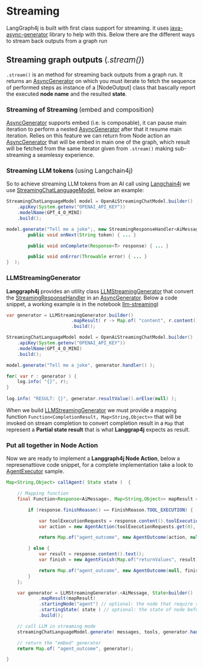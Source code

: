 # Streaming

LangGraph4j is built with first class support for streaming. it uses [java-async-generator] library to help with this. Below there are the different ways to stream back outputs from a graph run

## Streaming graph outputs <span style="font-weight: normal; font-style: normal;">(_.stream()_)</span>

`.stream()` is an method for streaming back outputs from a graph run. It returns an [AsyncGenerator] on which you must iterate to fetch  the sequence of performed steps as instance of a [NodeOutput] class that bascally report the executed **node name** and the resulted **state**.

### Streaming of Streaming <span style="font-weight: normal; font-style: normal;">(embed and composition)</span>

[AsyncGenerator] supports embed (i.e. is composable), it can pause main iteration to perform a nested [AsyncGenerator] after that it resume main iteration.
Relies on this feature we can return from Node action an [AsyncGenerator] that will be embed in main one  of the graph, which result will be fetched from the same iterator given from `.stream()` making sub-streaming a seamlessy experience.

### Streaming LLM tokens <span style="font-weight: normal; font-style: normal;">(using Langchain4j)</span>

So to achieve streaming LLM tokens from an AI call using [Langchain4j] we use [StreamingChatLanguageModel], below an example:

```java
StreamingChatLanguageModel model = OpenAiStreamingChatModel.builder()
    .apiKey(System.getenv("OPENAI_API_KEY"))
    .modelName(GPT_4_O_MINI)
    .build();

model.generate("Tell me a joke";, new StreamingResponseHandler<AiMessage>() {
        public void onNext(String token) { ... }

        public void onComplete(Response<T> response) { ... }

        public void onError(Throwable error) { ... }
}  );

```

### LLMStreamingGenerator

**Langgraph4j** provides an utility class  [LLMStreamingGenerator] that convert the [StreamingResponseHandler] in an [AsyncGenerator]. Below a code snippet, a working example is in the notebook [llm-streaming])

```java
var generator = LLMStreamingGenerator.builder()
                        .mapResult( r -> Map.of( "content", r.content() ) )
                        .build();

StreamingChatLanguageModel model = OpenAiStreamingChatModel.builder()
    .apiKey(System.getenv("OPENAI_API_KEY"))
    .modelName(GPT_4_O_MINI)
    .build();

model.generate("Tell me a joke", generator.handler() );

for( var r : generator ) {
    log.info( "{}", r);
}
  
log.info( "RESULT: {}", generator.resultValue().orElse(null) );
```

When we build [LLMStreamingGenerator] we must provide a mapping function `Function<CompletionResult, Map<String,Object>>`  that will be invoked on stream completion to convert completion result in a `Map` that represent a **Partial state result** that is what **Langgrap4j** expects  as result.

### Put all together in Node Action

Now we are ready to implement a **Langgraph4j Node Action**, below a represenattiove code snippet, for a complete implementation take a look to [AgentExecutor] sample. 

```java
Map<String,Object> callAgent( State state )  {

    // Mapping function
    final Function<Response<AiMessage>, Map<String,Object>> mapResult = response -> {

        if (response.finishReason() == FinishReason.TOOL_EXECUTION) {

            var toolExecutionRequests = response.content().toolExecutionRequests();
            var action = new AgentAction(toolExecutionRequests.get(0), "");

            return Map.of("agent_outcome", new AgentOutcome(action, null));

        } else {
            var result = response.content().text();
            var finish = new AgentFinish(Map.of("returnValues", result), result);

            return Map.of("agent_outcome", new AgentOutcome(null, finish));
        }
    };

    var generator = LLMStreamingGenerator.<AiMessage, State>builder()
            .mapResult(mapResult)
            .startingNode("agent") // optional: the node that require streaming 
            .startingState( state ) // optional: the state of node before streaming 
            .build();

    // call LLM in streaming mode
    streamingChatLanguageModel.generate( messages, tools, generator.handler() );        

    // return the "embed" generator
    return Map.of( "agent_outcome", generator);

}
```


[java-async-generator]: https://github.com/bsorrentino/java-async-generator
[AsyncGenerator]: https://bsorrentino.github.io/java-async-generator/apidocs/org/bsc/async/AsyncGenerator.html
[Langchain4j]: https://github.com/langchain4j/langchain4j
[StreamingChatLanguageModel]: https://docs.langchain4j.dev/apidocs/dev/langchain4j/model/chat/StreamingChatLanguageModel.html
[StreamingResponseHandler]: https://docs.langchain4j.dev/apidocs/dev/langchain4j/model/StreamingResponseHandler.html
[LLMStreamingGenerator]: /apidocs/org/bsc/langgraph4j/langchain4j/generators/LLMStreamingGenerator.html
[llm-streaming]: ../how-tos/llm-streaming.ipynb
[AgentExecutor]: https://github.com/bsorrentino/langgraph4j/tree/main/samples/agent-executor